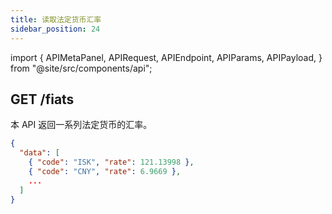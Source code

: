 ```yaml
---
title: 读取法定货币汇率
sidebar_position: 24
---
```


import {
  APIMetaPanel,
  APIRequest,
  APIEndpoint,
  APIParams,
  APIPayload,
} from "@site/src/components/api";

## GET /fiats

本 API 返回一系列法定货币的汇率。

<APIEndpoint url="/fiats" />

<APIMetaPanel scope="Authorized" scopeNote="" />

<APIRequest title="Get Fiats Rate" url="/fiats" />

```json title="Response"
{
  "data": [
    { "code": "ISK", "rate": 121.13998 },
    { "code": "CNY", "rate": 6.9669 },
    ...
  ]
}
```
